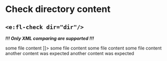 # Check directory content
## `<e:fl-check dir="dir"/>`

***!!! Only XML comparing are supported !!!***

<div>
    <e:summary/>
    <e:given>
        <e:fl-set dir="dir">
            <file name="relatively_big_file" from="data/test.xml"/>
            <file name="empty_file"/>
            <file name="not_empty_file">
            <![CDATA[
                <?xml version="1.0" encoding="UTF-8" standalone="yes"?>
                <data>some file content</data>
            ]]>
            </file>
        </e:fl-set>
    </e:given>
    <e:example name="Happy-path">
        <e:then print="true">
            <e:fl-check dir="dir">
                <file name="empty_file"/>
                <file name="relatively_big_file"/>
                <file name="not_empty_file">
                    <data>some file content</data>
                </file>
            </e:fl-check>
        </e:then>
    </e:example>
    <e:example name="Surplus file" status="ExpectedToFail">
        <e:then print="true">
            <e:fl-check dir="dir">
                <file name="not_empty_file">
                    <data>some file content</data>
                </file>
            </e:fl-check>
        </e:then>
    </e:example>
    <e:example name="Missing file" status="ExpectedToFail">
        <e:then print="true">
            <e:fl-check dir="dir">
                <file name="empty_file"/>
                <file name="relatively_big_file"/>
                <file name="missing_file"/>
                <file name="not_empty_file">
                    <data>some file content</data>
                </file>
            </e:fl-check>
        </e:then>
    </e:example>
    <e:example name="Wrong file content" status="ExpectedToFail">
        <e:then print="true">
            <e:fl-check dir="dir">
                <file name="empty_file"/>
                <file name="relatively_big_file"/>
                <file name="not_empty_file">
                    <data>another content was expected</data>
                </file>
            </e:fl-check>
        </e:then>
    </e:example>
    <e:example name="All previous checks together" status="ExpectedToFail">
        <e:then print="true">
            <e:fl-check dir="dir">
                <file name="relatively_big_file"/>
                <file name="missing_file"/>
                <file name="not_empty_file">
                    <data>another content was expected</data>
                </file>
            </e:fl-check>
        </e:then>
    </e:example>
</div>